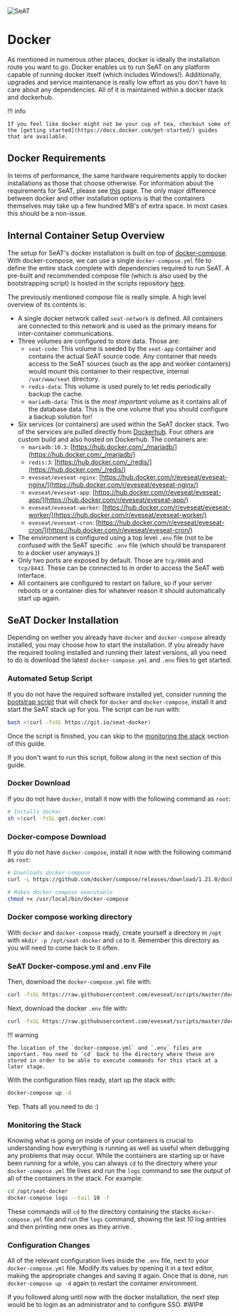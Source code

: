 ![SeAT](https://i.imgur.com/aPPOxSK.png)

# Docker

As mentioned in numerous other places, docker is ideally the installation route you want to go. Docker enables us to run SeAT on any platform capable of running docker itself (which includes Windows!). Additionally, upgrades and service maintenance is really low effort as you don't have to care about any dependencies. All of it is maintained within a docker stack and dockerhub.

!!! info

    If you feel like docker might not be your cup of tea, checkout some of the [getting started](https://docs.docker.com/get-started/) guides that are available.

## Docker Requirements

In terms of performance, the same hardware requirements apply to docker installations as those that choose otherwise. For information about the requirements for SeAT, please see [this](/guides/installation/getting_started/#hardware-requirements) page. The only major difference between docker and other installation options is that the containers themselves may take up a few hundred MB's of extra space. In most cases this should be a non-issue.

## Internal Container Setup Overview

The setup for SeAT's docker installation is built on top of [docker-compose](https://docs.docker.com/compose/). With docker-compose, we can use a single `docker-compose.yml` file to define the entire stack complete with dependencies required to run SeAT. A pre-built and recommended compose file (which is also used by the bootstrapping script) is hosted in the scripts repository [here](https://github.com/eveseat/scripts/tree/master/docker-compose).

The previously mentioned compose file is really simple. A high level overview of its contents is:

- A single docker network called `seat-network` is defined. All containers are connected to this network and is used as the primary means for inter-container communications.
- Three volumes are configured to store data. Those are:
    - `seat-code`: This volume is seeded by the `seat-app` container and contains the actual SeAT source code. Any container that needs access to the SeAT sources (such as the app and worker containers) would mount this container to their respective, internal `/var/www/seat` directory.
    - `redis-data`: This volume is used purely to let redis periodically backup the cache.
    - `mariadb-data`: This is the *most important* volume as it contains all of the database data. This is the one volume that you should configure a backup solution for!
- Six services (or containers) are used within the SeAT docker stack. Two of the services are pulled directly from [Dockerhub](https://hub.docker.com/). Four others are custom build and also hosted on Dockerhub. The containers are:
    - `mariadb:10.3`: [https://hub.docker.com/_/mariadb/](https://hub.docker.com/_/mariadb/)
    - `redis:3`: [https://hub.docker.com/_/redis/](https://hub.docker.com/_/redis/)
    - `eveseat/eveseat-nginx`: [https://hub.docker.com/r/eveseat/eveseat-nginx/](https://hub.docker.com/r/eveseat/eveseat-nginx/)
    - `eveseat/eveseat-app`: [https://hub.docker.com/r/eveseat/eveseat-app/](https://hub.docker.com/r/eveseat/eveseat-app/)
    - `eveseat/eveseat-worker`: [https://hub.docker.com/r/eveseat/eveseat-worker/](https://hub.docker.com/r/eveseat/eveseat-worker/)
    - `eveseat/eveseat-cron`: [https://hub.docker.com/r/eveseat/eveseat-cron/](https://hub.docker.com/r/eveseat/eveseat-cron/)
- The environment is configured using a top level `.env` file (not to be confused with the SeAT specific `.env` file (which should be transparent to a docker user anyways.))
- Only two ports are exposed by default. Those are `tcp/8080` and `tcp/8443`. These can be connected to in order to access the SeAT web interface.
- All containers are configured to restart on failure, so if your server reboots or a container dies for whatever reason it should automatically start up again.

## SeAT Docker Installation

Depending on wether you already have `docker` and `docker-compose` already installed, you may choose how to start the installation. If you already have the required tooling installed and running their latest versions, all you need to do is download the latest `docker-compose.yml` and `.env` files to get started.

### Automated Setup Script

If you do not have the required software installed yet, consider running the [bootstrap script](https://github.com/eveseat/scripts/blob/master/docker-compose/bootstrap.sh) that will check for `docker` and `docker-compose`, install it and start the SeAT stack up for you. The script can be run with:

```bash
bash <(curl -fsSL https://git.io/seat-docker)
```

Once the script is finished, you can skip to the [monitoring the stack](#monitoring-the-stack) section of this guide.

If you don't want to run this script, follow along in the next section of this guide.

### Docker Download

If you do not have `docker`, install it now with the following command as `root`:

```bash
# Installs docker
sh <(curl -fsSL get.docker.com)
```

### Docker-compose Download

If you do not have `docker-compose`, install it now with the following command as `root`:

```bash
# Downloads docker-compose
curl -L https://github.com/docker/compose/releases/download/1.21.0/docker-compose-$(uname -s)-$(uname -m) -o /usr/local/bin/docker-compose

# Makes docker-compose executable
chmod +x /usr/local/bin/docker-compose
```

### Docker compose working directory

With `docker` and `docker-compose` ready, create yourself a directory in `/opt` with `mkdir -p /opt/seat-docker` and `cd` to it. Remember this directory as you will need to come back to it often.

### SeAT Docker-compose.yml and .env File

Then, download the `docker-compose.yml` file with:

```bash
curl -fsSL https://raw.githubusercontent.com/eveseat/scripts/master/docker-compose/docker-compose.yml -o docker-compose.yml
```

Next, download the docker `.env` file with:

```bash
curl -fsSL https://raw.githubusercontent.com/eveseat/scripts/master/docker-compose/.env -o .env 
```

!!! warning

    The location of the `docker-compose.yml` and `.env` files are important. You need to `cd` back to the directory where these are stored in order to be able to execute commands for this stack at a later stage.

With the configuration files ready, start up the stack with:

```bash
docker-compose up -d
```

Yep. Thats all you need to do :)

### Monitoring the Stack

Knowing what is going on inside of your containers is crucial to understanding how everything is running as well as useful when debugging any problems that may occur. While the containers are starting up or have been running for a while, you can always `cd` to the directory where your `docker-compose.yml` file lives and run the `logs` command to see the output of all of the containers in the stack. For example:

```bash
cd /opt/seat-docker
docker-compose logs --tail 10 -f
```

These commands will `cd` to the directory containing the stacks `docker-compose.yml` file and run the `logs` command, showing the last *10* log entries and then printing new ones as they arrive.

### Configuration Changes

All of the relevant configuration lives inside the `.env` file, next to your `docker-compose.yml` file. Modify its values by opening it in a text editor, making the appropriate changes and saving it again. Once that is done, run `docker-compose up -d` again to restart the container environment.

If you followed along until now with the docker installation, the next step would be to login as an administrator and to configure SSO. #WIP#
